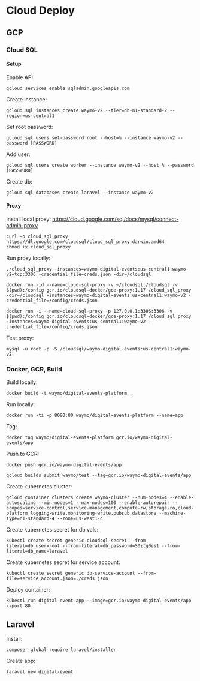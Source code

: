 # Cloud Deploy

## GCP

### Cloud SQL

#### Setup

Enable API
```
gcloud services enable sqladmin.googleapis.com
```

Create instance:
```
gcloud sql instances create waymo-v2 --tier=db-n1-standard-2 --region=us-central1
```

Set root password:
```
gcloud sql users set-password root --host=% --instance waymo-v2 --password [PASSWORD]
```

Add user:
```
gcloud sql users create worker --instance waymo-v2 --host % --password [PASSWORD]
```

Create db:
```
gcloud sql databases create laravel --instance waymo-v2
```

#### Proxy

Install local proxy: https://cloud.google.com/sql/docs/mysql/connect-admin-proxy
```
curl -o cloud_sql_proxy https://dl.google.com/cloudsql/cloud_sql_proxy.darwin.amd64
chmod +x cloud_sql_proxy
```

Run proxy locally:
```
./cloud_sql_proxy -instances=waymo-digital-events:us-central1:waymo-v2=tcp:3306 -credential_file=creds.json -dir=/cloudsql
```

```
docker run -id --name=cloud-sql-proxy -v ~/cloudsql:/cloudsql -v $(pwd):/config gcr.io/cloudsql-docker/gce-proxy:1.17 /cloud_sql_proxy -dir=/cloudsql -instances=waymo-digital-events:us-central1:waymo-v2 -credential_file=/config/creds.json
```


```
docker run -i --name=cloud-sql-proxy -p 127.0.0.1:3306:3306 -v $(pwd):/config gcr.io/cloudsql-docker/gce-proxy:1.17 /cloud_sql_proxy -instances=waymo-digital-events:us-central1:waymo-v2 -credential_file=/config/creds.json
```

Test proxy:
```
mysql -u root -p -S /cloudsql/waymo-digital-events:us-central1:waymo-v2
```

### Docker, GCR, Build


Build locally:
```
docker build -t waymo/digital-events-platform .
```

Run locally:
```
docker run -ti -p 8080:80 waymo/digital-events-platform --name=app
```

Tag:
```
docker tag waymo/digital-events-platform gcr.io/waymo-digital-events/app
```

Push to GCR:
```
docker push gcr.io/waymo-digital-events/app
```

```
gcloud builds submit waymo/test --tag=gcr.io/waymo-digital-events/app
```

Create kubernetes cluster:
```
gcloud container clusters create waymo-cluster --num-nodes=4 --enable-autoscaling --min-nodes=1 --max-nodes=100 --enable-autorepair --scopes=service-control,service-management,compute-rw,storage-ro,cloud-platform,logging-write,monitoring-write,pubsub,datastore --machine-type=n1-standard-4 --zone=us-west1-c
```

Create kubernetes secret for db vals:
```
kubectl create secret generic cloudsql-secret --from-literal=db_user=root --from-literal=db_password=S0itg0es1 --from-literal=db_name=laravel
```

Create kubernetes secret for service account:
```
kubectl create secret generic db-service-account --from-file=service_account.json=./creds.json
```


Deploy container:
```
kubectl run digital-event-app --image=gcr.io/waymo-digital-events/app --port 80
```

## Laravel

Install:
```
composer global require laravel/installer
```

Create app:
```
laravel new digital-event
```
